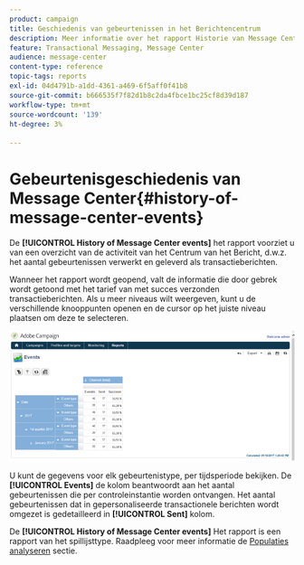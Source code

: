 ```yaml
---
product: campaign
title: Geschiedenis van gebeurtenissen in het Berichtencentrum
description: Meer informatie over het rapport Historie van Message Center-gebeurtenissen
feature: Transactional Messaging, Message Center
audience: message-center
content-type: reference
topic-tags: reports
exl-id: 04d4791b-a1dd-4361-a469-6f5aff0f41b8
source-git-commit: b666535f7f82d1b8c2da4fbce1bc25cf8d39d187
workflow-type: tm+mt
source-wordcount: '139'
ht-degree: 3%

---
```


# Gebeurtenisgeschiedenis van Message Center{#history-of-message-center-events}



De **[!UICONTROL History of Message Center events]** het rapport voorziet u van een overzicht van de activiteit van het Centrum van het Bericht, d.w.z. het aantal gebeurtenissen verwerkt en geleverd als transactieberichten.

Wanneer het rapport wordt geopend, valt de informatie die door gebrek wordt getoond met het tarief van met succes verzonden transactieberichten. Als u meer niveaus wilt weergeven, kunt u de verschillende knooppunten openen en de cursor op het juiste niveau plaatsen om deze te selecteren.

![](assets/messagecenter_reporting_001.png)

U kunt de gegevens voor elk gebeurtenistype, per tijdsperiode bekijken. De **[!UICONTROL Events]** de kolom beantwoordt aan het aantal gebeurtenissen die per controleinstantie worden ontvangen. Het aantal gebeurtenissen dat in gepersonaliseerde transactionele berichten wordt omgezet is gedetailleerd in **[!UICONTROL Sent]** kolom.

De **[!UICONTROL History of Message Center events]** Het rapport is een rapport van het spillijsttype. Raadpleeg voor meer informatie de [Populaties analyseren](../../reporting/using/about-descriptive-analysis.md) sectie.

